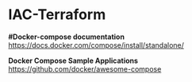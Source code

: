 # IAC-Terraform

**#Docker-compose documentation**  
https://docs.docker.com/compose/install/standalone/
  
**Docker Compose Sample Applications**  
https://github.com/docker/awesome-compose
